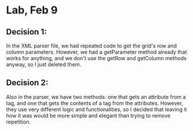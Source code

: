 # Lab, Feb 9

## Decision 1:
In the XML parser file, we had repeated code to get the grid's row and column parameters. However, we had a getParameter method already that works for anything, and we don't use the getRow and getColumn methods anyway, so I just deleted them.

## Decision 2:
Also in the parser, we have two methods: one that gets an attribute from a tag, and one that gets the contents of a tag from the attributes. However, they use very different logic and functionalities, so I decided that leaving it how it was would be more simple and elegant than trying to remove repetition.